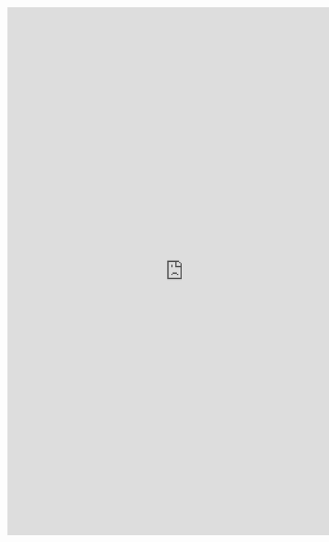 <iframe height="1200" width="800" src="https://wj.qq.com/s2/8104967/088b/" frameborder="0" allowfullscreen></iframe>
